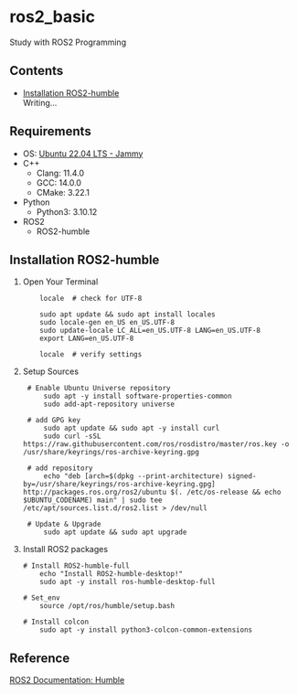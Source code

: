 # ros2_basic

Study with ROS2 Programming

## Contents

- [Installation ROS2-humble](#Installation)  
Writing...

## Requirements

- OS: [Ubuntu 22.04 LTS - Jammy](https://releases.ubuntu.com/jammy/)
- C++
  - Clang: 11.4.0
  - GCC: 14.0.0
  - CMake: 3.22.1
- Python
  - Python3: 3.10.12
- ROS2
  - ROS2-humble

## Installation ROS2-humble

1. Open Your Terminal  

    ```
        locale  # check for UTF-8

        sudo apt update && sudo apt install locales
        sudo locale-gen en_US en_US.UTF-8
        sudo update-locale LC_ALL=en_US.UTF-8 LANG=en_US.UTF-8
        export LANG=en_US.UTF-8

        locale  # verify settings
    ```

2. Setup Sources

   ```shell
    # Enable Ubuntu Universe repository
        sudo apt -y install software-properties-common
        sudo add-apt-repository universe

    # add GPG key
        sudo apt update && sudo apt -y install curl
        sudo curl -sSL https://raw.githubusercontent.com/ros/rosdistro/master/ros.key -o /usr/share/keyrings/ros-archive-keyring.gpg

    # add repository
        echo "deb [arch=$(dpkg --print-architecture) signed-by=/usr/share/keyrings/ros-archive-keyring.gpg] http://packages.ros.org/ros2/ubuntu $(. /etc/os-release && echo $UBUNTU_CODENAME) main" | sudo tee /etc/apt/sources.list.d/ros2.list > /dev/null

    # Update & Upgrade
        sudo apt update && sudo apt upgrade
   ```

3. Install ROS2 packages

    ```shell
    # Install ROS2-humble-full
        echo "Install ROS2-humble-desktop!"
        sudo apt -y install ros-humble-desktop-full

    # Set_env
        source /opt/ros/humble/setup.bash

    # Install colcon
        sudo apt -y install python3-colcon-common-extensions
    ```

## Reference

[ROS2 Documentation: Humble](https://docs.ros.org/en/humble/index.html)
